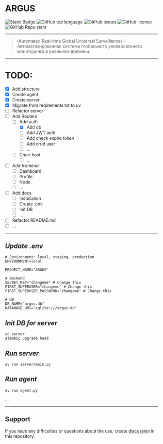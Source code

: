 # ARGUS 
<!--A block of information about the repository in badges-->
![Static Badge](https://img.shields.io/badge/AKP_INA_TEAM-ARGUS-ARGUS)
![GitHub top language](https://img.shields.io/github/languages/top/On1onss/ARGUS)
![GitHub issues](https://img.shields.io/github/issues/On1onss/ARGUS)
![GitHub licence](https://img.shields.io/github/license/On1onss/ARGUS)
![GitHub Repo stars](https://img.shields.io/github/stars/On1onss/ARGUS)
___
> (Automated Real-time Global Universal Surveillance) - Автоматизированная система глобального универсального мониторинга в реальном времени.
___

# TODO:
- [x] Add structure
- [x] Create agent
- [x] Create server
- [x] Migrate from reqirements.txt to uv
- [ ] Refactor server
- [ ] Add Routers
  - [ ] Add auth
    - [x] Add db
    - [ ] Add JWT auth
    - [ ] Add check expire token
    - [ ] Add crud user
    - [ ] ...
  - [ ] Chart host
    - [ ] ...
- [ ] Add frontend
  - [ ] Dashboard
  - [ ] Profile
  - [ ] Node
  - [ ] ...
- [ ] Add docs
  - [ ] Installation
  - [ ] Create .env
  - [ ] Init DB
  - [ ] ...
- [ ] Refactor README.md
- [ ] ...

___

<!--Docs-->
## _Update .env_
```text
# Environment: local, staging, production
ENVIRONMENT=local

PROJECT_NAME="ARGUS"

# Backend
SECRET_KEY="changeme" # Change this
FIRST_SUPERUSER="changeme" # Change this
FIRST_SUPERUSER_PASSWORD="changeme" # Change this

# DB
DB_NAME="argus.db"
DATABASE_URI="sqlite:///argus.db"

```

## _Init DB for server_

```shell
cd server
alembic upgrade head
```

## _Run server_

```shell
uv run server/main.py
```

## _Run agent_

```shell
uv run agent.py
```
...
___





<!--Support-->
## Support
If you have any difficulties or questions about the use, create 
[discussion](https://github.com/On1onss/ARGUS/issues/new/choose) in this repository.
